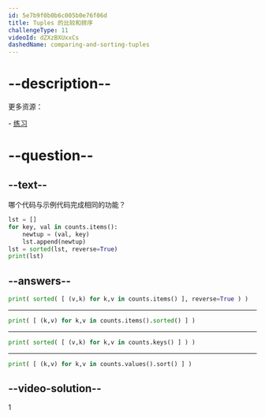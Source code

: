 ```yaml
---
id: 5e7b9f0b0b6c005b0e76f06d
title: Tuples 的比较和排序
challengeType: 11
videoId: dZXzBXUxxCs
dashedName: comparing-and-sorting-tuples
---
```


# --description--

更多资源：

\- [练习](https://www.youtube.com/watch?v=EhQxwzyT16E)

# --question--

## --text--

哪个代码与示例代码完成相同的功能？

```python
lst = []
for key, val in counts.items():
    newtup = (val, key)
    lst.append(newtup)
lst = sorted(lst, reverse=True)
print(lst)
```

## --answers--

```python
print( sorted( [ (v,k) for k,v in counts.items() ], reverse=True ) )
```

---

```python
print( [ (k,v) for k,v in counts.items().sorted() ] )
```

---

```python
print( sorted( [ (v,k) for k,v in counts.keys() ] ) )
```

---

```python
print( [ (k,v) for k,v in counts.values().sort() ] )
```

## --video-solution--

1

